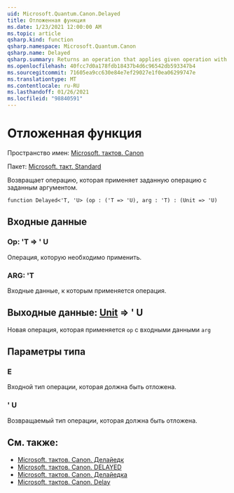 ```yaml
---
uid: Microsoft.Quantum.Canon.Delayed
title: Отложенная функция
ms.date: 1/23/2021 12:00:00 AM
ms.topic: article
qsharp.kind: function
qsharp.namespace: Microsoft.Quantum.Canon
qsharp.name: Delayed
qsharp.summary: Returns an operation that applies given operation with given argument.
ms.openlocfilehash: 40fcc7d0a178fdb18437b4d6c96542db593347b4
ms.sourcegitcommit: 71605ea9cc630e84e7ef29027e1f0ea06299747e
ms.translationtype: MT
ms.contentlocale: ru-RU
ms.lasthandoff: 01/26/2021
ms.locfileid: "98840591"
---
```

# <a name="delayed-function"></a>Отложенная функция

Пространство имен: [Microsoft. тактов. Canon](xref:Microsoft.Quantum.Canon)

Пакет: [Microsoft. такт. Standard](https://nuget.org/packages/Microsoft.Quantum.Standard)


Возвращает операцию, которая применяет заданную операцию с заданным аргументом.

```qsharp
function Delayed<'T, 'U> (op : ('T => 'U), arg : 'T) : (Unit => 'U)
```


## <a name="input"></a>Входные данные

### <a name="op--t--u"></a>Op: 'T => ' U 

Операция, которую необходимо применить.


### <a name="arg--t"></a>ARG: 'T

Входные данные, к которым применяется операция.



## <a name="output--unit--u"></a>Выходные данные: [Unit](xref:microsoft.quantum.lang-ref.unit) => ' U 

Новая операция, которая применяется `op` с входными данными `arg`

## <a name="type-parameters"></a>Параметры типа

### <a name="t"></a>Е

Входной тип операции, которая должна быть отложена.
### <a name="u"></a>' U

Возвращаемый тип операции, которая должна быть отложена.

## <a name="see-also"></a>См. также:

- [Microsoft. тактов. Canon. Делайедк](xref:Microsoft.Quantum.Canon.DelayedC)
- [Microsoft. тактов. Canon. DELAYED](xref:Microsoft.Quantum.Canon.DelayedA)
- [Microsoft. тактов. Canon. Делайедка](xref:Microsoft.Quantum.Canon.DelayedCA)
- [Microsoft. тактов. Canon. Delay](xref:Microsoft.Quantum.Canon.Delay)